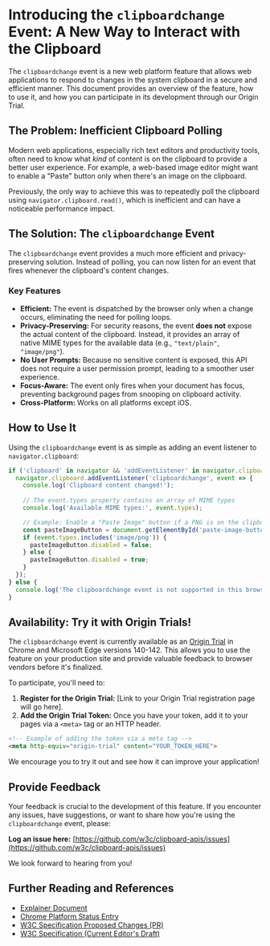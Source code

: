 # Introducing the `clipboardchange` Event: A New Way to Interact with the Clipboard

The `clipboardchange` event is a new web platform feature that allows web applications to respond to changes in the system clipboard in a secure and efficient manner. This document provides an overview of the feature, how to use it, and how you can participate in its development through our Origin Trial.

## The Problem: Inefficient Clipboard Polling

Modern web applications, especially rich text editors and productivity tools, often need to know what *kind* of content is on the clipboard to provide a better user experience. For example, a web-based image editor might want to enable a "Paste" button only when there's an image on the clipboard.

Previously, the only way to achieve this was to repeatedly poll the clipboard using `navigator.clipboard.read()`, which is inefficient and can have a noticeable performance impact.

## The Solution: The `clipboardchange` Event

The `clipboardchange` event provides a much more efficient and privacy-preserving solution. Instead of polling, you can now listen for an event that fires whenever the clipboard's content changes.

### Key Features

*   **Efficient:** The event is dispatched by the browser only when a change occurs, eliminating the need for polling loops.
*   **Privacy-Preserving:** For security reasons, the event **does not** expose the actual content of the clipboard. Instead, it provides an array of native MIME types for the available data (e.g., `"text/plain"`, `"image/png"`).
*   **No User Prompts:** Because no sensitive content is exposed, this API does not require a user permission prompt, leading to a smoother user experience.
*   **Focus-Aware:** The event only fires when your document has focus, preventing background pages from snooping on clipboard activity.
*   **Cross-Platform:** Works on all platforms except iOS.

## How to Use It

Using the `clipboardchange` event is as simple as adding an event listener to `navigator.clipboard`:

```javascript
if ('clipboard' in navigator && 'addEventListener' in navigator.clipboard) {
  navigator.clipboard.addEventListener('clipboardchange', event => {
    console.log('Clipboard content changed!');
    
    // The event.types property contains an array of MIME types
    console.log('Available MIME types:', event.types);

    // Example: Enable a "Paste Image" button if a PNG is on the clipboard
    const pasteImageButton = document.getElementById('paste-image-button');
    if (event.types.includes('image/png')) {
      pasteImageButton.disabled = false;
    } else {
      pasteImageButton.disabled = true;
    }
  });
} else {
  console.log('The clipboardchange event is not supported in this browser.');
}
```

## Availability: Try it with Origin Trials!

The `clipboardchange` event is currently available as an [Origin Trial](https://developer.chrome.com/docs/web-platform/origin-trials/) in Chrome and Microsoft Edge versions 140-142. This allows you to use the feature on your production site and provide valuable feedback to browser vendors before it's finalized.

To participate, you'll need to:
1.  **Register for the Origin Trial:** [Link to your Origin Trial registration page will go here].
2.  **Add the Origin Trial Token:** Once you have your token, add it to your pages via a `<meta>` tag or an HTTP header.

```html
<!-- Example of adding the token via a meta tag -->
<meta http-equiv="origin-trial" content="YOUR_TOKEN_HERE">
```

We encourage you to try it out and see how it can improve your application!

## Provide Feedback

Your feedback is crucial to the development of this feature. If you encounter any issues, have suggestions, or want to share how you're using the `clipboardchange` event, please:

**Log an issue here:** [https://github.com/w3c/clipboard-apis/issues](https://github.com/w3c/clipboard-apis/issues)

We look forward to hearing from you!

## Further Reading and References

*   [Explainer Document](./clipboard-change-event-explainer.md)
*   [Chrome Platform Status Entry](https://chromestatus.com/feature/5085102657503232)
*   [W3C Specification Proposed Changes (PR)](https://github.com/w3c/clipboard-apis/pull/239)
*   [W3C Specification (Current Editor's Draft)](https://w3c.github.io/clipboard-apis/#clipboard-event-clipboardchange)